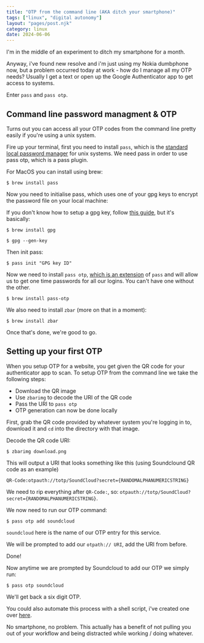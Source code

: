 ```yaml
---
title: "OTP from the command line (AKA ditch your smartphone)"
tags: ["linux", "digital autonomy"]
layout: "pages/post.njk"
category: linux
date: 2024-06-06
---
```


I'm in the middle of an experiment to ditch my smartphone for a month.

Anyway, i've found new resolve and i'm just using my Nokia dumbphone now, but a problem occurred today at work - how do I manage all my OTP needs? Usually I get a text or open up the Google Authenticator app to get access to systems.

Enter `pass` and `pass otp`.

<!-- excerpt -->

## Command line password managment & OTP

Turns out you can access all your OTP codes from the command line pretty easily if you're using a unix system.

Fire up your terminal, first you need to install `pass`, which is the [standard local password manager](https://www.passwordstore.org/) for unix systems. We need pass in order to use pass otp, which is a pass plugin.

For MacOS you can install using brew:

```console
$ brew install pass
```

Now you need to initialise pass, which uses one of your gpg keys to encrypt the password file on your local machine:

If you don't know how to setup a gpg key, follow [this guide](https://dev.to/zemse/setup-gpg-on-macos-2iib), but it's basically:

```console
$ brew install gpg
```

```console
$ gpg --gen-key
```

Then init pass:

```console
$ pass init "GPG key ID"
```

Now we need to install `pass otp`, [which is an extension](https://formulae.brew.sh/formula/pass-otp) of `pass` and will allow us to get one time passwords for all our logins. You can't have one without the other.

```console
$ brew install pass-otp
```

We also need to install `zbar` (more on that in a moment):

```console
$ brew install zbar
```

Once that's done, we're good to go.

## Setting up your first OTP

When you setup OTP for a website, you get given the QR code for your authenticator app to scan. To setup OTP from the command line we take the following steps:

- Download the QR image
- Use `zbarimg` to decode the URI of the QR code
- Pass the URI to `pass otp`
- OTP generation can now be done locally

First, grab the QR code provided by whatever system you're logging in to, download it and `cd` into the directory with that image.

Decode the QR code URI:

```console
$ zbarimg download.png
```

This will output a URI that looks something like this (using Soundclound QR code as an example)

```
QR-Code:otpauth://totp/SoundCloud?secret={RANDOMALPHANUMERICSTRING}
```

We need to rip everything after `QR-Code:`, so: `otpauth://totp/SoundCloud?secret={RANDOMALPHANUMERICSTRING}`.

We now need to run our OTP command:

```console
$ pass otp add soundcloud
```

`soundcloud` here is the name of our OTP entry for this service.

We will be prompted to add our `otpath:// URI`, add the URI from before.

Done!

Now anytime we are prompted by Soundcloud to add our OTP we simply run:

```console
$ pass otp soundcloud
```

We'll get back a six digit OTP.

You could also automate this process with a shell script, i've created one over [here](https://github.com/JeremyJamesL/shell-scripts/blob/main/2fa-creater.sh).

No smartphone, no problem. This actually has a benefit of not pulling you out of your workflow and being distracted while working / doing whatever.

